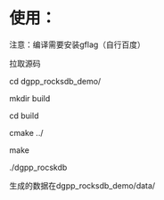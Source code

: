 # 使用：
注意：编译需要安装gflag（自行百度）

拉取源码

cd dgpp_rocksdb_demo/

mkdir build

cd build

cmake ../

make

./dgpp_rocskdb

生成的数据在dgpp_rocksdb_demo/data/

